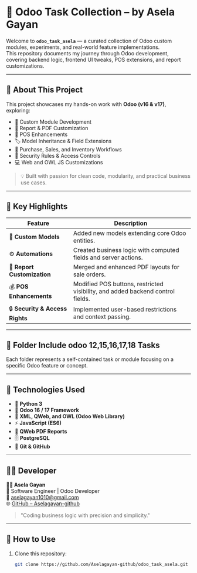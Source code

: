 # 🚀 Odoo Task Collection – by Asela Gayan

Welcome to **`odoo_task_asela`** — a curated collection of Odoo custom modules, experiments, and real-world feature implementations.  
This repository documents my journey through Odoo development, covering backend logic, frontend UI tweaks, POS extensions, and report customizations.

---

## 🧠 About This Project

This project showcases my hands-on work with **Odoo (v16 & v17)**, exploring:
- 🔧 Custom Module Development  
- 🧾 Report & PDF Customization  
- 🛒 POS Enhancements  
- 🏷️ Model Inheritance & Field Extensions  
- 💼 Purchase, Sales, and Inventory Workflows  
- 🔐 Security Rules & Access Controls  
- 💻 Web and OWL JS Customizations  

> 💡 Built with passion for clean code, modularity, and practical business use cases.

---

## 🧩 Key Highlights

| Feature | Description |
|----------|-------------|
| 🧱 **Custom Models** | Added new models extending core Odoo entities. |
| ⚙️ **Automations** | Created business logic with computed fields and server actions. |
| 🧾 **Report Customization** | Merged and enhanced PDF layouts for sale orders. |
| 💰 **POS Enhancements** | Modified POS buttons, restricted visibility, and added backend control fields. |
| 🔒 **Security & Access Rights** | Implemented user-based restrictions and context passing. |

---

## 📂 Folder Include odoo 12,15,16,17,18 Tasks


Each folder represents a self-contained task or module focusing on a specific Odoo feature or concept.

---

## 🧰 Technologies Used

- 🐍 **Python 3**
- 🧱 **Odoo 16 / 17 Framework**
- 💅 **XML, QWeb, and OWL (Odoo Web Library)**
- ⚡ **JavaScript (ES6)**
- 🧾 **QWeb PDF Reports**
- 🗄️ **PostgreSQL**
- 🔧 **Git & GitHub**

---

## 🧑‍💻 Developer

**👨‍💻 Asela Gayan**  
💼 Software Engineer | Odoo Developer  
📧 [aselagayan1010@gmail.com](aselagayan1010@gmail.com)  
🌐 [GitHub – Aselagayan-github](https://github.com/Aselagayan-github)

> "Coding business logic with precision and simplicity."

---

## 🌟 How to Use

1. Clone this repository:
   ```bash
   git clone https://github.com/Aselagayan-github/odoo_task_asela.git


